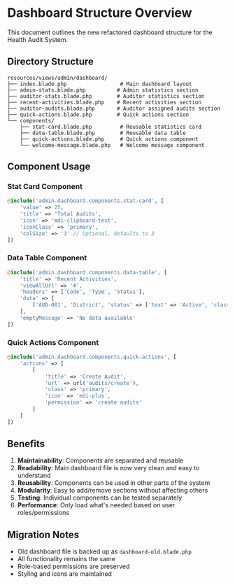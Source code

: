 # Dashboard Structure Overview

This document outlines the new refactored dashboard structure for the Health Audit System.

## Directory Structure
```
resources/views/admin/dashboard/
├── index.blade.php                 # Main dashboard layout
├── admin-stats.blade.php          # Admin statistics section
├── auditor-stats.blade.php        # Auditor statistics section  
├── recent-activities.blade.php    # Recent activities section
├── auditor-audits.blade.php       # Auditor assigned audits section
├── quick-actions.blade.php        # Quick actions section
└── components/
    ├── stat-card.blade.php         # Reusable statistics card
    ├── data-table.blade.php        # Reusable data table
    ├── quick-actions.blade.php     # Quick actions component
    └── welcome-message.blade.php   # Welcome message component
```

## Component Usage

### Stat Card Component
```php
@include('admin.dashboard.components.stat-card', [
    'value' => 25,
    'title' => 'Total Audits',
    'icon' => 'mdi-clipboard-text',
    'iconClass' => 'primary',
    'colSize' => '3' // Optional, defaults to 3
])
```

### Data Table Component
```php
@include('admin.dashboard.components.data-table', [
    'title' => 'Recent Activities',
    'viewAllUrl' => '#',
    'headers' => ['Code', 'Type', 'Status'],
    'data' => [
        ['AUD-001', 'District', 'status' => ['text' => 'Active', 'class' => 'success']]
    ],
    'emptyMessage' => 'No data available'
])
```

### Quick Actions Component
```php
@include('admin.dashboard.components.quick-actions', [
    'actions' => [
        [
            'title' => 'Create Audit',
            'url' => url('audits/create'),
            'class' => 'primary',
            'icon' => 'mdi-plus',
            'permission' => 'create audits'
        ]
    ]
])
```

## Benefits

1. **Maintainability**: Components are separated and reusable
2. **Readability**: Main dashboard file is now very clean and easy to understand  
3. **Reusability**: Components can be used in other parts of the system
4. **Modularity**: Easy to add/remove sections without affecting others
5. **Testing**: Individual components can be tested separately
6. **Performance**: Only load what's needed based on user roles/permissions

## Migration Notes

- Old dashboard file is backed up as `dashboard-old.blade.php`
- All functionality remains the same
- Role-based permissions are preserved
- Styling and icons are maintained
